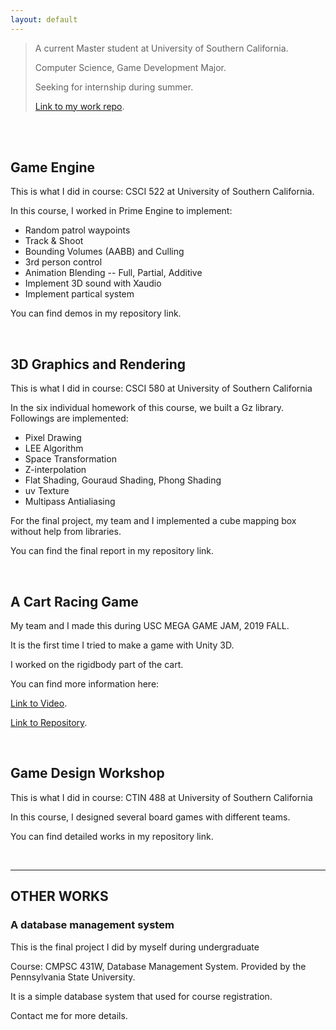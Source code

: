 ```yaml
---
layout: default
---
```




>A current Master student at University of Southern California.
>
>Computer Science, Game Development Major.
>
>Seeking for internship during summer.
>
>[Link to my work repo](https://github.com/shinoobu/Portfolio).
<br/>
<br/>


## Game Engine

This is what I did in course: CSCI 522 at University of Southern California.

In this course, I worked in Prime Engine to implement:

*   Random patrol waypoints
*   Track & Shoot
*   Bounding Volumes (AABB) and Culling
*   3rd person control
*   Animation Blending -- Full, Partial, Additive
*   Implement 3D sound with Xaudio
*   Implement partical system

You can find demos in my repository link.


<br/>



## 3D Graphics and Rendering

This is what I did in course: CSCI 580 at University of Southern California

In the six individual homework of this course, we built a Gz library. Followings are implemented:

*   Pixel Drawing
*   LEE Algorithm
*   Space Transformation
*   Z-interpolation
*   Flat Shading, Gouraud Shading, Phong Shading
*   uv Texture
*   Multipass Antialiasing

For the final project, my team and I implemented a cube mapping box without help from libraries.

You can find the final report in my repository link.

<br/>


## A Cart Racing Game

My team and I made this during USC MEGA GAME JAM, 2019 FALL.

It is the first time I tried to make a game with Unity 3D.

I worked on the rigidbody part of the cart.

You can find more information here:

[Link to Video](https://www.youtube.com/watch?v=1le_Cl_cutM&feature=youtu.be).

[Link to Repository](https://github.com/benhaderle/RacingJamGame).


<br/>

## Game Design Workshop

This is what I did in course: CTIN 488 at University of Southern California

In this course, I designed several board games with different teams.

You can find detailed works in my repository link.


<br/>


* * *

## OTHER WORKS


### A database management system

This is the final project I did by myself during undergraduate

Course: CMPSC 431W, Database Management System. Provided by the Pennsylvania State University.

It is a simple database system that used for course registration.

Contact me for more details.
